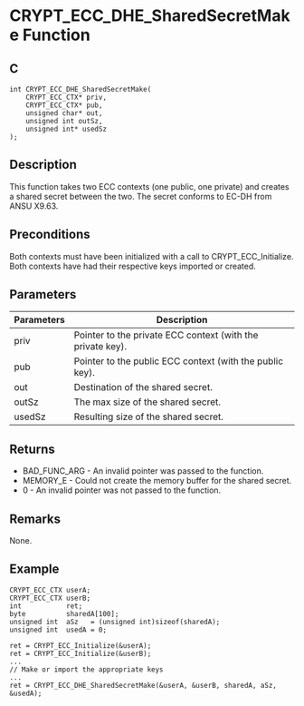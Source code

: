 # CRYPT_ECC_DHE_SharedSecretMake Function

## C
    int CRYPT_ECC_DHE_SharedSecretMake(
        CRYPT_ECC_CTX* priv, 
        CRYPT_ECC_CTX* pub, 
        unsigned char* out, 
        unsigned int outSz, 
        unsigned int* usedSz
    );

## Description

This function takes two ECC contexts (one public, one private) and creates a shared secret between the two. The secret conforms to EC-DH from ANSU X9.63.

## Preconditions

Both contexts must have been initialized with a call to CRYPT_ECC_Initialize. Both contexts have had their respective keys imported or created.

## Parameters

|Parameters  |Description  |
|----|----|
|priv  |Pointer to the private ECC context (with the private key). |
|pub |Pointer to the public ECC context (with the public key). |
|out |Destination of the shared secret. |
|outSz |The max size of the shared secret. |
|usedSz |Resulting size of the shared secret. |

## Returns

- BAD_FUNC_ARG - An invalid pointer was passed to the function.
- MEMORY_E - Could not create the memory buffer for the shared secret.
- 0 - An invalid pointer was not passed to the function.

## Remarks

None.

## Example

    CRYPT_ECC_CTX userA; 
    CRYPT_ECC_CTX userB;
    int           ret;
    byte          sharedA[100];
    unsigned int  aSz   = (unsigned int)sizeof(sharedA);
    unsigned int  usedA = 0;

    ret = CRYPT_ECC_Initialize(&userA);
    ret = CRYPT_ECC_Initialize(&userB);
    ...
    // Make or import the appropriate keys
    ...
    ret = CRYPT_ECC_DHE_SharedSecretMake(&userA, &userB, sharedA, aSz, &usedA);


